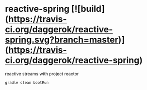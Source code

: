 reactive-spring [![build] (https://travis-ci.org/daggerok/reactive-spring.svg?branch=master)] (https://travis-ci.org/daggerok/reactive-spring)
=========================

reactive streams with project reactor

```sh
gradle clean bootRun
```
